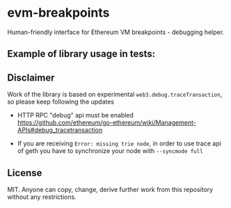 # evm-breakpoints
Human-friendly interface for Ethereum VM breakpoints - debugging helper.

## Example of library usage in tests:

## Disclaimer

Work of the library is based on experimental `web3.debug.traceTransaction`, so please keep following the updates

- HTTP RPC "debug" api must be enabled
https://github.com/ethereum/go-ethereum/wiki/Management-APIs#debug_tracetransaction

- If you are receiving `Error: missing trie node`,
in order to use trace api of geth you have to synchronize your node with `--syncmode full`

## License
MIT. Anyone can copy, change, derive further work from this repository without any restrictions.